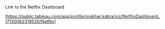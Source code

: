 Link to the Netflix Dashboard

[https://public.tableau.com/app/profile/prakhar.kabra/viz/NetflixDashboard_17130062319520/Netflix]
